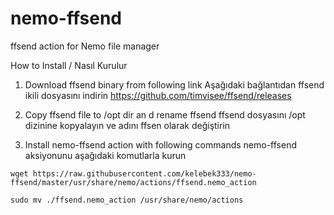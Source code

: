 # nemo-ffsend
ffsend action for Nemo file manager

How to Install / Nasıl Kurulur

1. Download ffsend binary from following link
   Aşağıdaki bağlantıdan ffsend ikili dosyasını indirin
   https://github.com/timvisee/ffsend/releases
   
2. Copy ffsend file to /opt dir an d rename ffsend
   ffsend dosyasını /opt dizinine kopyalayın ve adını ffsen olarak değiştirin
   
3. Install nemo-ffsend action with following commands
   nemo-ffsend aksiyonunu aşağıdaki komutlarla kurun
   
`wget https://raw.githubusercontent.com/kelebek333/nemo-ffsend/master/usr/share/nemo/actions/ffsend.nemo_action`

`sudo mv ./ffsend.nemo_action /usr/share/nemo/actions`
